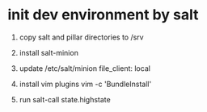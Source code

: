 init dev environment by salt
=====================

1. copy salt and pillar directories to /srv

1. install salt-minion

1. update /etc/salt/minion
	file_client: local

1. install vim plugins
	vim -c 'BundleInstall'

1. run
	salt-call state.highstate
